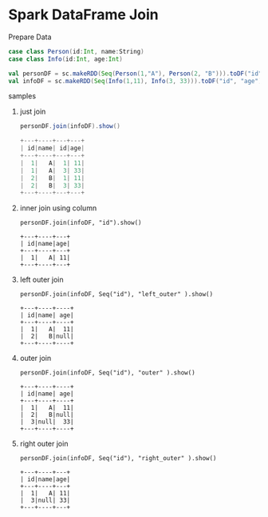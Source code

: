 # Spark DataFrame Join

Prepare Data

```scala
case class Person(id:Int, name:String)
case class Info(id:Int, age:Int)

val personDF = sc.makeRDD(Seq(Person(1,"A"), Person(2, "B"))).toDF("id", "name")
val infoDF = sc.makeRDD(Seq(Info(1,11), Info(3, 33))).toDF("id", "age")
```

samples 

1. just join

    ```scala
    personDF.join(infoDF).show()
    
    +---+----+---+---+
    | id|name| id|age|
    +---+----+---+---+
    |  1|   A|  1| 11|
    |  1|   A|  3| 33|
    |  2|   B|  1| 11|
    |  2|   B|  3| 33|
    +---+----+---+---+
    ```

2. inner join using column
    
    ```
    personDF.join(infoDF, "id").show()
    
    +---+----+---+                                                                  
    | id|name|age|
    +---+----+---+
    |  1|   A| 11|
    +---+----+---+

    ```

3. left outer join

    ```
    personDF.join(infoDF, Seq("id"), "left_outer" ).show()
    
    +---+----+----+                                                                 
    | id|name| age|
    +---+----+----+
    |  1|   A|  11|
    |  2|   B|null|
    +---+----+----+
    ```

4. outer join

    ```
    personDF.join(infoDF, Seq("id"), "outer" ).show()
    
    +---+----+----+                                                                 
    | id|name| age|
    +---+----+----+
    |  1|   A|  11|
    |  2|   B|null|
    |  3|null|  33|
    +---+----+----+

    ```
    
5. right outer join

    ```
    personDF.join(infoDF, Seq("id"), "right_outer" ).show()
    
    +---+----+---+                                                                  
    | id|name|age|
    +---+----+---+
    |  1|   A| 11|
    |  3|null| 33|
    +---+----+---+
    ```

